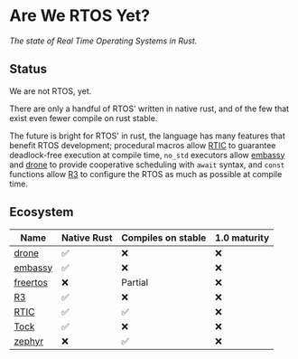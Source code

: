 # Are We RTOS Yet?

_The state of Real Time Operating Systems in Rust._

## Status

We are not RTOS, yet.

There are only a handful of RTOS' written in native rust, and of the few that
exist even fewer compile on rust stable.

The future is bright for RTOS' in rust, the language has many features that
benefit RTOS development;
procedural macros allow [RTIC] to guarantee deadlock-free execution at compile
time, `no_std` executors allow [embassy] and [drone] to provide cooperative
scheduling with `await` syntax, and `const` functions allow [R3] to configure
the RTOS as much as possible at compile time.

## Ecosystem

| Name       | Native Rust | Compiles on stable | 1.0 maturity |
|------------|-------------|--------------------|--------------|
| [drone]    | ✅          | ❌                 | ❌           |
| [embassy]  | ✅          | ❌                 | ❌           |
| [freertos] | ❌          | Partial            | ❌           |
| [R3]       | ✅          | ❌                 | ❌           |
| [RTIC]     | ✅          | ✅                 | ❌           |
| [Tock]     | ✅          | ❌                 | ❌           |
| [zephyr]   | ❌          | ✅                 | ❌           |

[drone]: https://www.drone-os.com/
[embassy]: https://github.com/embassy-rs/embassy
[freertos]: https://github.com/lobaro/FreeRTOS-rust
[R3]: https://crates.io/crates/r3
[RTIC]: https://rtic.rs/0.5/book/en/
[Tock]: https://www.tockos.org/
[zephyr]: https://github.com/tylerwhall/zephyr-rust
